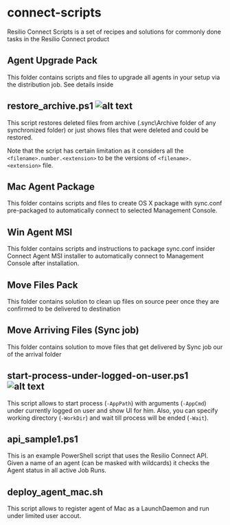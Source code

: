 # connect-scripts
Resilio Connect Scripts is a set of recipes and solutions for commonly done tasks in the Resilio Connect product

## Agent Upgrade Pack
This folder contains scripts and files to upgrade all agents in your setup via the distribution job. See details inside 

## restore_archive.ps1 ![alt text](https://i.imgur.com/F6NAQyb.png "Script supports standard Get-Help cmdlet")
This script restores deleted files from archive (.sync\Archive folder of any synchronized folder) or just shows files that were deleted and could be restored.

Note that the script has certain limitation as it considers all the `<filename>.number.<extension>` to be the versions of `<filename>.<extension>` file.

## Mac Agent Package
This folder contains scripts and files to create OS X package with sync.conf pre-packaged to automatically connect to selected Management Console.

## Win Agent MSI
This folder contains scripts and instructions to package sync.conf insider Connect Agent MSI installer to automatically connect to Management Console after installation.

## Move Files Pack
This folder contains solution to clean up files on source peer once they are confirmed to be delivered to destination

## Move Arriving Files (Sync job)
This folder contains solution to move files that get delivered by Sync job our of the arrival folder

## start-process-under-logged-on-user.ps1 ![alt text](https://i.imgur.com/F6NAQyb.png "Script supports standard Get-Help cmdlet")
This script allows to start process (`-AppPath`) with arguments (`-AppCmd`) under currently logged on user and show UI for him. Also, you can specify working directory (`-WorkDir`) and wait till process will be ended (`-Wait`).

## api_sample1.ps1
This is an example PowerShell script that uses the Resilio Connect API. 
Given a name of an agent (can be masked with wildcards) it checks the Agent status in all active Job Runs.

## deploy_agent_mac.sh
This script allows to register agent of Mac as a LaunchDaemon and run under limited user accout. 

